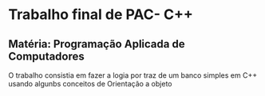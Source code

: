 # Trabalho final de PAC- C++
## Matéria: Programação Aplicada de Computadores 
O trabalho consistia em fazer a logia por traz de um banco simples em C++ usando algunbs conceitos de Orientação a objeto 
